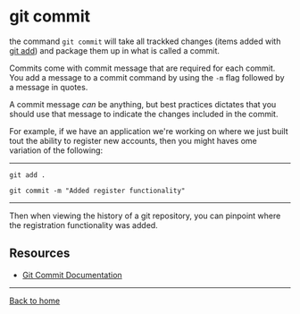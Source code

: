 # git commit

the command `git commit` will take all trackked changes (items added with [git add](./add.md)) and package them up in what is called a commit.

Commits come with commit message that are required for each commit. You add a message to a commit command by using the `-m` flag followed by a message in quotes.

A commit message _can_ be anything, but best practices dictates that you should use that message to indicate the changes included in the commit.

For example, if we have an application we're working on where we just built tout the ability to register new accounts, then you might haves ome variation of the following:

---
`git add .`

`git commit -m "Added register functionality"`

---

Then when viewing the history of a git repository, you can pinpoint where the registration functionality was added.

## Resources

- [Git Commit Documentation](https://git-scm.com/docs/git-commit)

---

[Back to home](../README.md)
